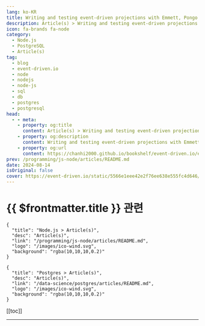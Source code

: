 ```yaml
---
lang: ko-KR
title: Writing and testing event-driven projections with Emmett, Pongo and PostgreSQL
description: Article(s) > Writing and testing event-driven projections with Emmett, Pongo and PostgreSQL
icon: fa-brands fa-node
category: 
  - Node.js
  - PostgreSQL
  - Article(s)
tag: 
  - blog
  - event-driven.io
  - node
  - nodejs
  - node-js
  - sql
  - db
  - postgres
  - postgresql
head:
  - - meta:
    - property: og:title
      content: Article(s) > Writing and testing event-driven projections with Emmett, Pongo and PostgreSQL
    - property: og:description
      content: Writing and testing event-driven projections with Emmett, Pongo and PostgreSQL
    - property: og:url
      content: https://chanhi2000.github.io/bookshelf/event-driven.io/emmett-projections-testing.html
prev: /programming/js-node/articles/README.md
date: 2024-08-14
isOriginal: false
cover: https://event-driven.io/static/5566e1eee42e2f76ee638e555fc4d646/a331c/2024-08-14-cover.png
---
```


# {{ $frontmatter.title }} 관련

```component VPCard
{
  "title": "Node.js > Article(s)",
  "desc": "Article(s)",
  "link": "/programming/js-node/articles/README.md",
  "logo": "/images/ico-wind.svg",
  "background": "rgba(10,10,10,0.2)"
}
```

```component VPCard
{
  "title": "Postgres > Article(s)",
  "desc": "Article(s)",
  "link": "/data-science/postgres/articles/README.md",
  "logo": "/images/ico-wind.svg",
  "background": "rgba(10,10,10,0.2)"
}
```

[[toc]]

---

<SiteInfo
  name="Writing and testing event-driven projections with Emmett, Pongo and PostgreSQL - Event-Driven.io"
  desc="Writing and testing event-driven projections with Emmett, Pongo and PostgreSQL"
  url="https://event-driven.io/en/emmett_projections_testing/"
  logo="/assets/image/event-driven.io/favicon.jfif"
  preview="https://event-driven.io/static/5566e1eee42e2f76ee638e555fc4d646/a331c/2024-08-14-cover.png"/>

<!-- TODO: 작성 -->
